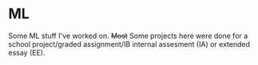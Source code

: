 # ML
Some ML stuff I've worked on. ~~Most~~ Some projects here were done for a school project/graded assignment/IB internal assesment (IA) or extended essay (EE). 
